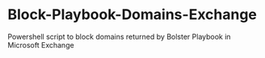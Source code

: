 # Block-Playbook-Domains-Exchange
Powershell script to block domains returned by Bolster Playbook in Microsoft Exchange
